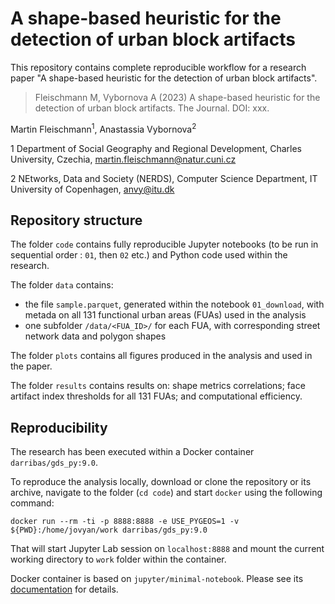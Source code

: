 # A shape-based heuristic for the detection of urban block artifacts

This repository contains complete reproducible workflow for a research paper "A shape-based heuristic for the detection of urban block artifacts".

> Fleischmann M, Vybornova A (2023) A shape-based heuristic for the detection of urban block artifacts. The Journal. DOI: xxx.

Martin Fleischmann<sup>1</sup>, Anastassia Vybornova<sup>2</sup>

1 Department of Social Geography and Regional Development, Charles University, Czechia, martin.fleischmann@natur.cuni.cz

2 NEtworks, Data and Society (NERDS), Computer Science Department, IT University of Copenhagen, anvy@itu.dk

## Repository structure

The folder `code` contains fully reproducible Jupyter notebooks (to be run in sequential order : `01`, then `02` etc.) and Python code used within the research.

The folder `data` contains:
* the file `sample.parquet`, generated within the notebook `01_download`, with metada on all 131 functional urban areas (FUAs) used in the analysis
* one subfolder `/data/<FUA_ID>/` for each FUA, with corresponding street network data and polygon shapes

The folder `plots` contains all figures produced in the analysis and used in the paper.

The folder `results` contains results on: shape metrics correlations; face artifact index thresholds for all 131 FUAs; and computational efficiency.

## Reproducibility

The research has been executed within a Docker container `darribas/gds_py:9.0`.

To reproduce the analysis locally, download or clone the repository or its archive, navigate to the folder (`cd code`) and start `docker` using the following command:

```
docker run --rm -ti -p 8888:8888 -e USE_PYGEOS=1 -v ${PWD}:/home/jovyan/work darribas/gds_py:9.0
```

That will start Jupyter Lab session on `localhost:8888` and mount the current working directory to `work` folder within the container.

Docker container is based on `jupyter/minimal-notebook`. Please see its [documentation](https://jupyter-docker-stacks.readthedocs.io/en/latest/using/selecting.html#jupyter-minimal-notebook) for details.
